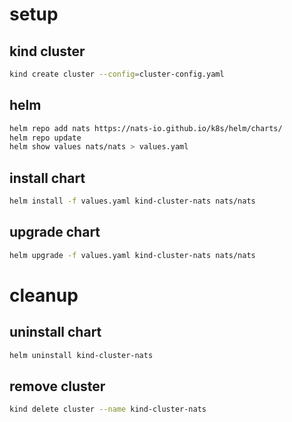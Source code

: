 # setup

## kind cluster

```sh
kind create cluster --config=cluster-config.yaml
```

## helm

```sh
helm repo add nats https://nats-io.github.io/k8s/helm/charts/
helm repo update
helm show values nats/nats > values.yaml
```

## install chart

```sh
helm install -f values.yaml kind-cluster-nats nats/nats
```

## upgrade chart

```sh
helm upgrade -f values.yaml kind-cluster-nats nats/nats
```

# cleanup

## uninstall chart

```sh
helm uninstall kind-cluster-nats
```

## remove cluster

```sh
kind delete cluster --name kind-cluster-nats
```
